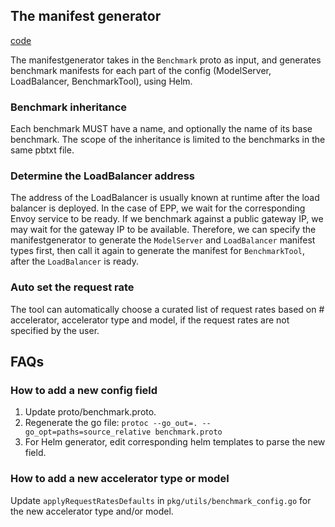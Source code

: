 ## The manifest generator

[code](./manifestgenerator)

The manifestgenerator takes in the `Benchmark` proto as input, and generates benchmark manifests for each part of the config (ModelServer, LoadBalancer, BenchmarkTool), using Helm.

### Benchmark inheritance

Each benchmark MUST have a name, and optionally the name of its base benchmark. The scope of the inheritance is limited to the benchmarks in the same pbtxt file.

### Determine the LoadBalancer address

The address of the LoadBalancer is usually known at runtime after the load balancer is deployed. In the case of EPP, we wait for the corresponding Envoy service to be ready. If we benchmark against a public gateway IP, we may wait for the gateway IP to be available. Therefore, we can specify the manifestgenerator to generate the `ModelServer` and `LoadBalancer` manifest types first, then call it again to generate the manifest for `BenchmarkTool`, after the `LoadBalancer` is ready.

### Auto set the request rate

The tool can automatically choose a curated list of request rates based on # accelerator, accelerator type and model, if the request rates are not specified by the user.

## FAQs

### How to add a new config field

1. Update proto/benchmark.proto.
1. Regenerate the go file: `protoc --go_out=. --go_opt=paths=source_relative benchmark.proto`
1. For Helm generator, edit corresponding helm templates to parse the new field.

### How to add a new accelerator type or model

Update `applyRequestRatesDefaults` in `pkg/utils/benchmark_config.go` for the new accelerator type and/or model.


